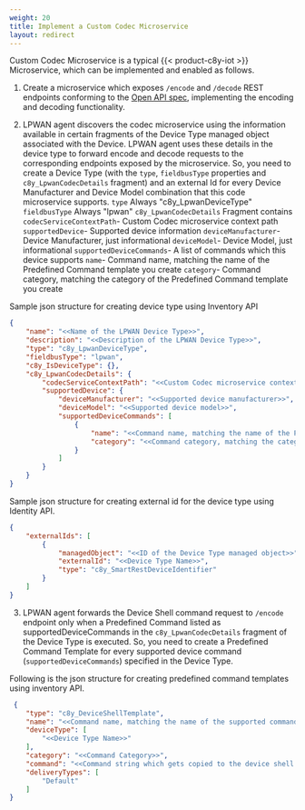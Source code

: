 ```yaml
---
weight: 20
title: Implement a Custom Codec Microservice 
layout: redirect
---
```


Custom Codec Microservice is a typical {{< product-c8y-iot >}} Microservice, which can be implemented and enabled as follows.

1. Create a microservice which exposes `/encode` and `/decode` REST endpoints conforming to the [Open API spec](/files/rest/lpwan-custom-codec-decode.yaml), implementing the encoding and decoding functionality.  

2. LPWAN agent discovers the codec microservice using the information available in certain fragments of the Device Type managed object associated with the Device. LPWAN agent uses these details in the device type to forward encode and decode requests to the corresponding endpoints exposed by the microservice. 
   So, you need to create a Device Type (with the `type`, `fieldbusType` properties and `c8y_LpwanCodecDetails` fragment) and an external Id for every Device Manufacturer and Device Model combination that this code microservice supports.
   `type` Always "c8y_LpwanDeviceType"
   `fieldbusType` Always "lpwan"
   `c8y_LpwanCodecDetails` Fragment contains 
      `codecServiceContextPath`- Custom Codec microservice context path
      `supportedDevice`- Supported device information 
         `deviceManufacturer`- Device Manufacturer, just informational 
         `deviceModel`- Device Model, just informational
      `supportedDeviceCommands`- A list of commands which this device supports
         `name`- Command name, matching the name of the Predefined Command template you create
         `category`- Command category, matching the category of the Predefined Command template you create

Sample json structure for creating device type using Inventory API
```json
{
	"name": "<<Name of the LPWAN Device Type>>",
	"description": "<<Description of the LPWAN Device Type>>",
	"type": "c8y_LpwanDeviceType",
	"fieldbusType": "lpwan",
	"c8y_IsDeviceType": {},
	"c8y_LpwanCodecDetails": {
		"codecServiceContextPath": "<<Custom Codec microservice context path>>",
		"supportedDevice": {
			"deviceManufacturer": "<<Supported device manufacturer>>",
            "deviceModel": "<<Supported device model>>",
			"supportedDeviceCommands": [
				{
					"name": "<<Command name, matching the name of the Predefined Command template you create>>",
					"category": "<<Command category, matching the category of the Predefined Command template you create>>"
				}
			]
		}
	}
}
```
Sample json structure for creating external id for the device type using Identity API.
```json
{
	"externalIds": [
		{
			"managedObject": "<<ID of the Device Type managed object>>",
			"externalId": "<<Device Type Name>>",
			"type": "c8y_SmartRestDeviceIdentifier"
		}
	]
}
```

3. LPWAN agent forwards the Device Shell command request to `/encode` endpoint only when a Predefined Command listed as supportedDeviceCommands in the `c8y_LpwanCodecDetails` fragment of the Device Type is executed. 
   So, you need to create a Predefined Command Template for every supported device command (`supportedDeviceCommands`) specified in the Device Type.

Following is the json structure for creating predefined command templates using inventory API. 

```json
 {
	"type": "c8y_DeviceShellTemplate",
	"name": "<<Command name, matching the name of the supported command mentioned in the device type>>",
	"deviceType": [
		"<<Device Type Name>>"
	],
	"category": "<<Command Category>>",
	"command": "<<Command string which gets copied to the device shell command prompt when the user chooses this Predefined command>>",
	"deliveryTypes": [
		"Default"
	]
}
```

